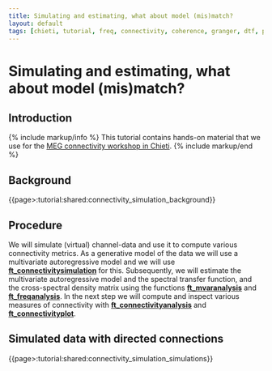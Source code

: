 ```yaml
---
title: Simulating and estimating, what about model (mis)match?
layout: default
tags: [chieti, tutorial, freq, connectivity, coherence, granger, dtf, pdc]
---
```


# Simulating and estimating, what about model (mis)match?

## Introduction

{% include markup/info %}
This tutorial contains hands-on material that we use for the [MEG connectivity workshop in Chieti](/workshop/chieti2015).
{% include markup/end %}

## Background

{{page>:tutorial:shared:connectivity_simulation_background}}

## Procedure

We will simulate (virtual) channel-data and use it to compute various connectivity metrics. As a generative model of the data we will use a multivariate autoregressive model and we will use **[ft_connectivitysimulation](/reference/ft_connectivitysimulation)** for this. Subsequently, we will estimate the multivariate autoregressive model and the spectral transfer function, and the cross-spectral density matrix using the functions **[ft_mvaranalysis](/reference/ft_mvaranalysis)** and **[ft_freqanalysis](/reference/ft_freqanalysis)**. In the next step we will compute and inspect various measures of connectivity with  **[ft_connectivityanalysis](/reference/ft_connectivityanalysis)** and **[ft_connectivityplot](/reference/ft_connectivityplot)**.

## Simulated data with directed connections

{{page>:tutorial:shared:connectivity_simulation_simulations}}
